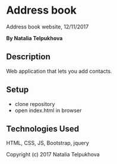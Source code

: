 # Address book

Address book website, 12/11/2017

**By Natalia Telpukhova**

## Description

Web application that lets you add contacts.

## Setup

* clone repository
* open index.html in browser

## Technologies Used

HTML, CSS, JS, Bootstrap, jquery

Copyright (c) 2017 Natalia Telpukhova
